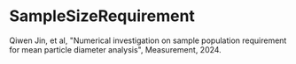 # SampleSizeRequirement

Qiwen Jin, et al, "Numerical investigation on sample population requirement for mean particle diameter analysis", Measurement, 2024. 

